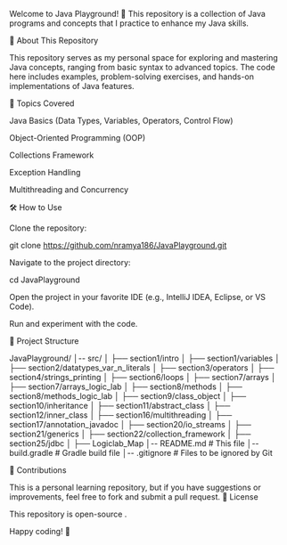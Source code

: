 
Welcome to Java Playground! 🎉 This repository is a collection of Java programs and concepts that I practice to enhance my Java skills.

📌 About This Repository

This repository serves as my personal space for exploring and mastering Java concepts, ranging from basic syntax to advanced topics. The code here includes examples, problem-solving exercises, and hands-on implementations of Java features.

🚀 Topics Covered

Java Basics (Data Types, Variables, Operators, Control Flow)

Object-Oriented Programming (OOP)

Collections Framework

Exception Handling

Multithreading and Concurrency

🛠 How to Use

Clone the repository:

git clone https://github.com/nramya186/JavaPlayground.git

Navigate to the project directory:

cd JavaPlayground

Open the project in your favorite IDE (e.g., IntelliJ IDEA, Eclipse, or VS Code).

Run and experiment with the code.

📂 Project Structure

JavaPlayground/
│-- src/
│   ├── section1/intro
│   ├── section1/variables
│   ├── section2/datatypes_var_n_literals
│   ├── section3/operators
│   ├── section4/strings_printing
│   ├── section6/loops
│   ├── section7/arrays
│   ├── section7/arrays_logic_lab
│   ├── section8/methods
│   ├── section8/methods_logic_lab
│   ├── section9/class_object
│   ├── section10/inheritance
│   ├── section11/abstract_class
│   ├── section12/inner_class
│   ├── section16/multithreading
│   ├── section17/annotation_javadoc
│   ├── section20/io_streams
│   ├── section21/generics
│   ├── section22/collection_framework
│   ├── section25/jdbc
│   ├── Logiclab_Map
│-- README.md             # This file
│-- build.gradle          # Gradle build file
│-- .gitignore            # Files to be ignored by Git


🤝 Contributions

This is a personal learning repository, but if you have suggestions or improvements, feel free to fork and submit a pull request.
📜 License

This repository is open-source .

Happy coding! 🚀
